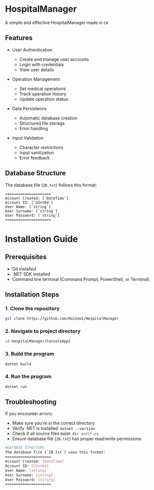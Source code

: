 # HospitalManager

A simple and effective HospitalManager made in ```C#```

## Features

- User Authentication
  - Create and manage user accounts
  - Login with credentials
  - View user details

- Operation Management
  - Set medical operations
  - Track operation history
  - Update operation status

- Data Persistence
  - Automatic database creation
  - Structured file storage
  - Error handling

- Input Validation
  - Character restrictions
  - Input sanitization
  - Error feedback

## Database Structure

The database file (`2B.txt`) follows this format:
```
=====================
Account Created: [`DateTime`]
Account ID: [`UInt64`]
User Name: [`string`]
User Surname: [`string`]
User Password: [`string`]
=====================
```

# Installation Guide

## Prerequisites
- Git installed
- .NET SDK installed
- Command line terminal (Command Prompt, PowerShell, or Terminal)

## Installation Steps

### 1. Clone the repository
```bash
git clone https://github.com/Ho11ow1/HospitalManager
```

### 2. Navigate to project directory
```bash
cd HospitalManager/ConsoleApp2
```

### 3. Build the program
```bash
dotnet build
```

### 4. Run the program
```bash
dotnet run
```

## Troubleshooting

If you encounter errors:

- Make sure you're in the correct directory
- Verify .NET is installed: `dotnet --version`
- Check if all source files exist: `dir src\*.cs`
- Ensure database file (`2B.txt`) has proper read/write permissions

```bash
#DATABSE STRUCTURE
The database file (`2B.txt`) uses this format:
=====================
Account Created: [DateTime]
Account ID: [UInt64]
User Name: [string]
User Surname: [string]
User Password: [string]
=====================
```
